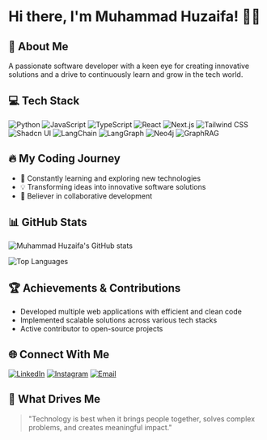 # Hi there, I'm Muhammad Huzaifa! 👋🚀

## 🌟 About Me
A passionate software developer with a keen eye for creating innovative solutions and a drive to continuously learn and grow in the tech world.

## 💻 Tech Stack
![Python](https://img.shields.io/badge/Python-3776AB?style=for-the-badge&logo=python&logoColor=white)
![JavaScript](https://img.shields.io/badge/JavaScript-F7DF1E?style=for-the-badge&logo=javascript&logoColor=black)
![TypeScript](https://img.shields.io/badge/TypeScript-007ACC?style=for-the-badge&logo=typescript&logoColor=white)
![React](https://img.shields.io/badge/React-20232A?style=for-the-badge&logo=react&logoColor=61DAFB)
![Next.js](https://img.shields.io/badge/Next.js-000000?style=for-the-badge&logo=nextdotjs&logoColor=white)
![Tailwind CSS](https://img.shields.io/badge/Tailwind_CSS-38B2AC?style=for-the-badge&logo=tailwind-css&logoColor=white)
![Shadcn UI](https://img.shields.io/badge/Shadcn_UI-000000?style=for-the-badge&logo=shadcn/ui&logoColor=white)
![LangChain](https://img.shields.io/badge/LangChain-1C3D5A?style=for-the-badge&logo=data:image/svg+xml;base64,YOUR_CUSTOM_LOGO)
![LangGraph](https://img.shields.io/badge/LangGraph-1C3D5A?style=for-the-badge&logo=data:image/svg+xml;base64,YOUR_CUSTOM_LOGO)
![Neo4j](https://img.shields.io/badge/Neo4j-008CC1?style=for-the-badge&logo=neo4j&logoColor=white)
![GraphRAG](https://img.shields.io/badge/GraphRAG-4CAF50?style=for-the-badge&logo=data:image/svg+xml;base64,YOUR_CUSTOM_LOGO)

## 🔥 My Coding Journey
- 🌱 Constantly learning and exploring new technologies
- 💡 Transforming ideas into innovative software solutions
- 🤝 Believer in collaborative development

## 📊 GitHub Stats
![Muhammad Huzaifa's GitHub stats](https://github-readme-stats.vercel.app/api?username=EngHuzaifa&show_icons=true&theme=radical)

![Top Languages](https://github-readme-stats.vercel.app/api/top-langs/?username=EngHuzaifa&layout=compact&theme=radical)

## 🏆 Achievements & Contributions
- Developed multiple web applications with efficient and clean code
- Implemented scalable solutions across various tech stacks
- Active contributor to open-source projects

## 🌐 Connect With Me
[![LinkedIn](https://img.shields.io/badge/LinkedIn-0077B5?style=for-the-badge&logo=linkedin&logoColor=white)](http://linkedin.com/in/muhammad-huzaifa-79ab1a2a1?utm_source=share&utm_campaign=share_via&utm_content=profile&utm_medium=ios_app)
[![Instagram](https://img.shields.io/badge/Instagram-E4405F?style=for-the-badge&logo=instagram&logoColor=white)](https://www.instagram.com/huzaifa_ai_eng/profilecard)
[![Email](https://img.shields.io/badge/Email-D14836?style=for-the-badge&logo=gmail&logoColor=white)](mailto:muhammadhuzaifaai890@gmail.com)

## 🚀 What Drives Me
> "Technology is best when it brings people together, solves complex problems, and creates meaningful impact."
